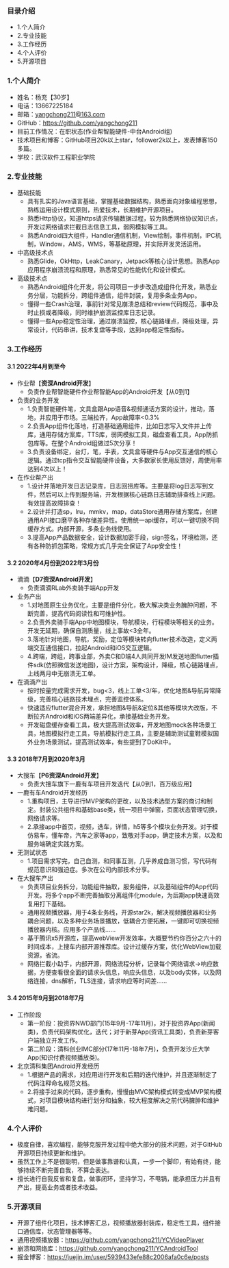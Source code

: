 ### 目录介绍
- 1.个人简介
- 2.专业技能
- 3.工作经历
- 4.个人评价
- 5.开源项目



### 1.个人简介
- 姓名：杨充【30岁】
- 电话：13667225184
- 邮箱：yangchong211@163.com
- GitHub：https://github.com/yangchong211
- 目前工作情况：在职状态(作业帮智能硬件-中台Android组)
- 技术项目和博客：GitHub项目20k以上star，follower2k以上，发表博客150多篇。
- 学校：武汉软件工程职业学院


### 2.专业技能
- 基础技能
    - 具有扎实的Java语言基础，掌握基础数据结构，熟悉面向对象编程思想，熟练运用设计模式原则，热爱技术，长期维护开源项目。
    - 熟悉Http协议，知道https请求传输数据过程，较为熟悉网络协议知识点，开发过网络请求拦截日志信息工具，弱网模拟等工具。
    - 熟悉Android四大组件，Handler通信机制，View绘制，事件机制，IPC机制，Window，AMS，WMS，等基础原理，并实际开发灵活运用。
- 中高级技术点
    - 熟悉Glide，OkHttp，LeakCanary，Jetpack等核心设计思想。熟悉App应用程序崩溃流程和原理，熟悉常见的性能优化和设计模式。
- 高级技术点
    - 熟悉Android组件化开发，将公司项目一步步改造成组件化开发，熟悉业务分层，功能拆分，跨组件通信，组件封装，复用多条业务App。
    - 懂得一些Crash治理，事前针对常见崩溃总结和review代码规范，事中及时止损或者降级，同时维护崩溃监控库日志记录。
    - 懂得一些App稳定性治理，通过崩溃监控，核心链路埋点，降级处理，异常设计，代码串讲，技术复盘等手段，达到app稳定性指标。



### 3.工作经历
#### 3.1 2022年4月到至今
- 作业帮【**资深Android开发**】
    - 负责作业帮智能硬件作业帮智能App的Android开发【从0到1】
- 负责的业务开发
    - 1.负责智能硬件笔，文具盒跟App语音&视频通话方案的设计，推动，落地，并应用于市场。三端拉齐，App故障率<0.3%
    - 2.负责App组件化落地，打造基础通用组件，比如日志写入文件并上传库，通用存储方案库，TTS库，弱网模拟工具，磁盘查看工具，App防抓包库等。在整个Android组做过5次分享！
    - 3.负责设备绑定，台灯，笔，手表，文具盒等硬件与App交互通信的核心逻辑。通过tcp指令交互智能硬件设备，大多数家长使用反馈好，周使用率达到4次以上！
- 在作业帮产出
    - 1.设计并落地开发日志记录库，日志回捞库等。主要是将log日志写到文件，然后可以上传到服务端，开发根据核心链路日志辅助排查线上问题。有效提高故障排查！
    - 2.设计并打造sp，lru，mmkv，map，dataStore通用存储方案库，创建通用API接口磨平各种存储差异性。使用统一api缓存，可以一键切换不同缓存方式。内部开源，多条业务线使用。
    - 3.提高App产品数据安全，设计数据加密手段，sign签名，环境检测，还有各种防抓包策略，常规方式几乎完全保证了App安全性！



#### 3.2 2020年4月份到2022年3月份
- 滴滴【**D7资深Android开发**】
    - 负责滴滴RLab外卖骑手端App开发
- 业务产出
    - 1.对地图原生业务优化，主要是组件分化，极大解决类业务臃肿问题，不断完善，提高代码阅读性和可维护性。
    - 2.负责外卖骑手端App中地图模块，导航模块，行程模块等相关的业务。开发无延期，确保自测质量，线上事故<3全年。
    - 3.落地针对地图，导航，奖励，定位等模块转向flutter技术改造，定义两端交互通信接口，拉起Android和iOS交互逻辑。
    - 4.跨端，跨组，跨事业部，外卖C和D端4人共同开发IM发送地图flutter插件sdk(仿照微信发送地图)，设计方案，架构设计，降级，核心链路埋点，上线两月中无崩溃无工单。
- 在滴滴产出
    - 按时按量完成需求开发，bug<3，线上工单<3/年，优化地图&导航异常降级，完善核心链路技术埋点，完善监控体系。
    - 快速适应flutter混合开发，承担地图&导航&定位&其他等模块大改版，不断拉齐Android和iOS两端差异化，承接基础业务开发。
    - 开发磁盘缓存查看工具，极大提高测试效率，开发地图mock各种场景工具，地图模拟行走工具，导航模拟行走工具，主要是辅助测试童鞋模拟国外业务场景测试，提高测试效率，有些提到了DoKit中。



#### 3.3 2018年7月到2020年3月
- 大搜车【**P6资深Android开发**】
    - 负责大搜车旗下一鹿有车项目开发迭代【从0到1，百万级应用】
- 一鹿有车Android开发经历
    - 1.重构项目，主导进行MVP架构的更改，以及技术选型方案的商讨和制定。封装公共组件和基础base类，统一项目中弹窗，页面状态管理切换，网络请求等。
    - 2.承接app中首页，视频，选车，详情，h5等多个模块业务开发。对于模仿易车，懂车帝，汽车之家等app，致敬对手app，确定技术方案，以及和服务端确定实践方案。
- 无测试状态
    - 1.项目需求写完，自己自测，和同事互测，几乎养成自测习惯，写代码有规范意识和强迫症。多次在公司内部技术分享。
- 在大搜车产出
    - 负责项目业务拆分，功能组件抽取，服务组件，以及基础组件的App代码开发。将多个app不断完善抽取分离组件化module，为后期app快速高效复用打下基础。
    - 通用视频播放器，用于4条业务线，开源star2k，解决视频播放器和业务耦合问题，以及多种业务场景播放，低耦合方便拓展，一键即可切换视频播放器内核。应用多个产品线……
    - 基于腾讯x5开源库，提高webView开发效率，大概要节约你百分之六十的时间成本，上搜车内部开源推荐库。设计过缓存方案，优化WebView加载资源，省流。
    - 网络拦截小助手，内部开源，网络流程分析，记录每个网络请求->响应数据，方便查看很全面的请求头信息，响应头信息，以及body实体，以及网络连接，dns解析，TLS连接，请求响应等时间差……



#### 3.4 2015年9月到2018年7月
- 工作阶段
    - 第一阶段：投资界NWD部门(15年9月-17年11月)，对于投资界App(新闻类)，负责代码架构优化，迭代；对于新芽App(资讯工具类)，负责新芽客户端独立开发工作。
    - 第二阶段：清科创业IMC部分(17年11月-18年7月)，负责开发沙丘大学App(知识付费视频播放类)。
- 北京清科集团Android开发经历
    - 1.根据产品的需求，对应用进行开发和后期的迭代维护，并且逐渐制定了代码注释命名规范文档。
    - 2.将接手过来的代码，逐步重构，慢慢由MVC架构模式转变成MVP架构模式，对项目模块结构进行划分和抽象，较大程度解决之前代码臃肿和维护难问题。



### 4.个人评价
- 极度自律，喜欢编程，能够克服开发过程中绝大部分的技术问题，对于GitHub开源项目持续更新和维护。
- 虽然工作上不是很聪明，但是做事靠谱和认真，一步一个脚印，有始有终，能够持续不断完善自我，不算会表达。
- 擅长进行自我反省和复盘，做事闭环，坚持学习，不甩锅，能承担压力并且有产出，提高业务或者技术收益。



### 5.开源项目
- 开源了组件化项目，技术博客汇总，视频播放器封装库，稳定性工具，组件接口通信库，状态管理器等等。
- 通用视频播放器：https://github.com/yangchong211/YCVideoPlayer
- 崩溃和网络库：https://github.com/yangchong211/YCAndroidTool
- 掘金博客：https://juejin.im/user/5939433efe88c2006afa0c6e/posts



